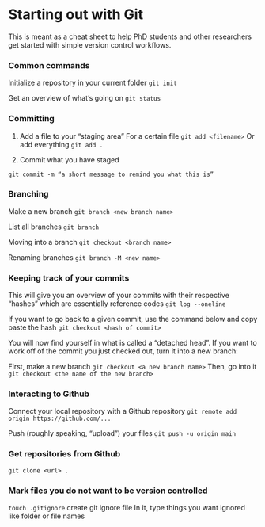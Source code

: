 # Starting out with Git
This is meant as a cheat sheet to help PhD students and other researchers get started with simple version control workflows.

### Common commands

Initialize a repository in your current folder
`git init`

Get an overview of what’s going on
`git status`

### Committing 

1. Add a file to your “staging area”
For a certain file
`git add <filename>`
Or add everything
`git add .`

2. Commit what you have staged

`git commit -m “a short message to remind you what this is”`

### Branching

Make a new branch
`git branch <new branch name>` 

List all branches
`git branch` 

Moving into a branch
`git checkout <branch name>`

Renaming branches
`git branch -M <new name>`


### Keeping track of your commits

This will give you an overview of your commits with their respective “hashes” which are essentially reference codes
`git log --oneline` 

If you want to go back to a given commit, use the command below and copy paste the hash
`git checkout <hash of commit>`

You will now find yourself in what is called a “detached head”. If you want to work off of the commit you just checked out, turn it into a new branch:

First, make a new branch
`git checkout <a new branch name>`
Then, go into it
`git checkout <the name of the new branch>`

### Interacting to Github

Connect your local repository with a Github repository
`git remote add origin https://github.com/...`

Push (roughly speaking, “upload”) your files
`git push -u origin main`

### Get repositories from Github

`git clone <url> .`

### Mark files you do not want to be version controlled

`touch .gitignore` create git ignore file
In it, type things you want ignored like folder or file names


